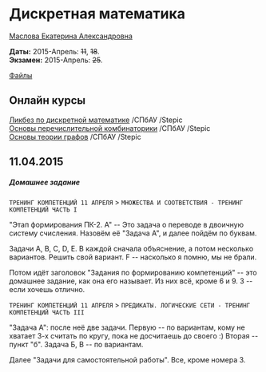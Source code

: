 # Дискретная математика

[Маслова Екатерина Александровна](http://www.hse.ru/staff/eamaslova)

**Даты:** 2015-Апрель: ~~11~~, ~~18~~.  
**Экзамен:** 2015-Апрель: ~~25~~.

[Файлы](https://yadi.sk/d/l6_9Wl7Trgnix/150411%2C%20Дискретная%20математика)


## Онлайн курсы

[Ликбез по дискретной математике](https://stepic.org/course/91) /СПбАУ /Stepic  
[Основы перечислительной комбинаторики](https://stepic.org/course/Основы-перечислительной-комбинаторики-125/) /СПбАУ /Stepic  
[Основы теории графов](https://stepic.org/course/Основы-теории-графов-126/) /СПбАУ /Stepic  


## 11.04.2015


##### Домашнее задание

`ТРЕНИНГ КОМПЕТЕНЦИЙ 11 АПРЕЛЯ` > `МНОЖЕСТВА И СООТВЕТСТВИЯ - ТРЕНИНГ КОМПЕТЕНЦИЙ ЧАСТЬ I`

"Этап формирования ПК-2. А" -- Это задача о переводе в двоичную систему счисления.
Назовём её "Задача A", и далее пойдём по буквам.

Задачи A, B, C, D, E. В каждой сначала объяснение, а потом несколько вариантов. Решить свой вариант.
F -- насколько я помню, мы не брали.

Потом идёт заголовок "Задания по формированию компетенций" -- это домашнее задание, как она его называет.
Из них всё, кроме 6 и 9. 3 -- если хочешь отлично.

`ТРЕНИНГ КОМПЕТЕНЦИЙ 11 АПРЕЛЯ` > `ПРЕДИКАТЫ. ЛОГИЧЕСКИЕ СЕТИ - ТРЕНИНГ КОМПЕТЕНЦИЙ ЧАСТЬ III`

"Задача A": после неё две задачи. Первую -- по вариантам, кому не хватает 3-х считать по кругу, пока не досчитаешь до своего :) Вторая -- пункт "б".
Задача Б, В -- по вариантам. 

Далее "Задачи для самостоятельной работы". Все, кроме номера 3.
